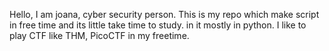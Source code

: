 Hello, I am joana, cyber security person.
This is my repo which make script in free time and its little take time to study. in it mostly in python.
I like to play CTF like THM, PicoCTF in my freetime. 
